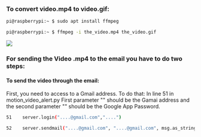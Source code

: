 ### To convert video.mp4 to video.gif:
```sh
pi@raspberrypi:~ $ sudo apt install ffmpeg
```
```sh
pi@raspberrypi:~ $ ffmpeg -i the_video.mp4 the_video.gif
```
![](Camera/video.gif)

### For sending the Video .mp4 to the email you have to do two steps:

#### To send the video through the email: 
First, you need to access to a Gmail address. 
To do that: 
In line 51 in motion_video_alert.py
First parameter "" should be the Gamai address and the second parameter "" should be the Google App Password.
```sh
51    server.login("....@gmail.com","....")
``` 
```sh
52    server.sendmail("....@gmail.com", "....@gmail.com", msg.as_string())
``` 
